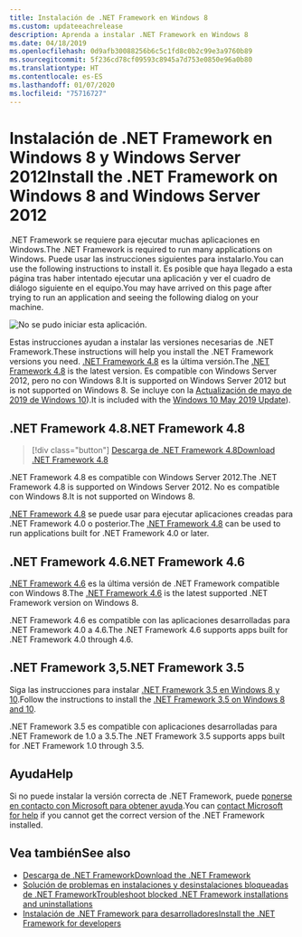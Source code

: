 ```yaml
---
title: Instalación de .NET Framework en Windows 8
ms.custom: updateeachrelease
description: Aprenda a instalar .NET Framework en Windows 8
ms.date: 04/18/2019
ms.openlocfilehash: 0d9afb30088256b6c5c1fd8c0b2c99e3a9760b89
ms.sourcegitcommit: 5f236cd78cf09593c8945a7d753e0850e96a0b80
ms.translationtype: HT
ms.contentlocale: es-ES
ms.lasthandoff: 01/07/2020
ms.locfileid: "75716727"
---
```

# <a name="install-the-net-framework-on-windows-8-and-windows-server-2012"></a><span data-ttu-id="e4dc0-103">Instalación de .NET Framework en Windows 8 y Windows Server 2012</span><span class="sxs-lookup"><span data-stu-id="e4dc0-103">Install the .NET Framework on Windows 8 and Windows Server 2012</span></span>

<span data-ttu-id="e4dc0-104">.NET Framework se requiere para ejecutar muchas aplicaciones en Windows.</span><span class="sxs-lookup"><span data-stu-id="e4dc0-104">The .NET Framework is required to run many applications on Windows.</span></span> <span data-ttu-id="e4dc0-105">Puede usar las instrucciones siguientes para instalarlo.</span><span class="sxs-lookup"><span data-stu-id="e4dc0-105">You can use the following instructions to install it.</span></span> <span data-ttu-id="e4dc0-106">Es posible que haya llegado a esta página tras haber intentado ejecutar una aplicación y ver el cuadro de diálogo siguiente en el equipo.</span><span class="sxs-lookup"><span data-stu-id="e4dc0-106">You may have arrived on this page after trying to run an application and seeing the following dialog on your machine.</span></span>

![No se pudo iniciar esta aplicación.](./media/this-application-could-not-be-started.png)

<span data-ttu-id="e4dc0-108">Estas instrucciones ayudan a instalar las versiones necesarias de .NET Framework.</span><span class="sxs-lookup"><span data-stu-id="e4dc0-108">These instructions will help you install the .NET Framework versions you need.</span></span> <span data-ttu-id="e4dc0-109">[.NET Framework 4.8](https://github.com/Microsoft/dotnet/tree/master/releases/net48) es la última versión.</span><span class="sxs-lookup"><span data-stu-id="e4dc0-109">The [.NET Framework 4.8](https://github.com/Microsoft/dotnet/tree/master/releases/net48) is the latest version.</span></span> <span data-ttu-id="e4dc0-110">Es compatible con Windows Server 2012, pero no con Windows 8.</span><span class="sxs-lookup"><span data-stu-id="e4dc0-110">It is supported on Windows Server 2012 but is not supported on Windows 8.</span></span> <span data-ttu-id="e4dc0-111">Se incluye con la [Actualización de mayo de 2019 de Windows 10](https://support.microsoft.com/help/4028685/windows-10-get-the-update)).</span><span class="sxs-lookup"><span data-stu-id="e4dc0-111">It is included with the [Windows 10 May 2019 Update](https://support.microsoft.com/help/4028685/windows-10-get-the-update)).</span></span>

## <a name="net-framework-48"></a><span data-ttu-id="e4dc0-112">.NET Framework 4.8</span><span class="sxs-lookup"><span data-stu-id="e4dc0-112">.NET Framework 4.8</span></span>

> [!div class="button"]
> [<span data-ttu-id="e4dc0-113">Descarga de .NET Framework 4.8</span><span class="sxs-lookup"><span data-stu-id="e4dc0-113">Download .NET Framework 4.8</span></span>](https://dotnet.microsoft.com/download/dotnet-framework/net48)

<span data-ttu-id="e4dc0-114">.NET Framework 4.8 es compatible con Windows Server 2012.</span><span class="sxs-lookup"><span data-stu-id="e4dc0-114">The .NET Framework 4.8 is supported on Windows Server 2012.</span></span> <span data-ttu-id="e4dc0-115">No es compatible con Windows 8.</span><span class="sxs-lookup"><span data-stu-id="e4dc0-115">It is not supported on Windows 8.</span></span>

<span data-ttu-id="e4dc0-116">[.NET Framework 4.8](https://github.com/Microsoft/dotnet/tree/master/releases/net48) se puede usar para ejecutar aplicaciones creadas para .NET Framework 4.0 o posterior.</span><span class="sxs-lookup"><span data-stu-id="e4dc0-116">The [.NET Framework 4.8](https://github.com/Microsoft/dotnet/tree/master/releases/net48) can be used to run applications built for .NET Framework 4.0 or later.</span></span>

## <a name="net-framework-46"></a><span data-ttu-id="e4dc0-117">.NET Framework 4.6</span><span class="sxs-lookup"><span data-stu-id="e4dc0-117">.NET Framework 4.6</span></span>

<span data-ttu-id="e4dc0-118">[.NET Framework 4.6](https://www.microsoft.com/download/details.aspx?id=48130) es la última versión de .NET Framework compatible con Windows 8.</span><span class="sxs-lookup"><span data-stu-id="e4dc0-118">The [.NET Framework 4.6](https://www.microsoft.com/download/details.aspx?id=48130) is the latest supported .NET Framework version on Windows 8.</span></span>

<span data-ttu-id="e4dc0-119">.NET Framework 4.6 es compatible con las aplicaciones desarrolladas para .NET Framework 4.0 a 4.6.</span><span class="sxs-lookup"><span data-stu-id="e4dc0-119">The .NET Framework 4.6 supports apps built for .NET Framework 4.0 through 4.6.</span></span>

## <a name="net-framework-35"></a><span data-ttu-id="e4dc0-120">.NET Framework 3,5</span><span class="sxs-lookup"><span data-stu-id="e4dc0-120">.NET Framework 3.5</span></span>

<span data-ttu-id="e4dc0-121">Siga las instrucciones para instalar [.NET Framework 3.5 en Windows 8 y 10](dotnet-35-windows-10.md).</span><span class="sxs-lookup"><span data-stu-id="e4dc0-121">Follow the instructions to install the [.NET Framework 3.5 on Windows 8 and 10](dotnet-35-windows-10.md).</span></span>

<span data-ttu-id="e4dc0-122">.NET Framework 3.5 es compatible con aplicaciones desarrolladas para .NET Framework de 1.0 a 3.5.</span><span class="sxs-lookup"><span data-stu-id="e4dc0-122">The .NET Framework 3.5 supports apps built for .NET Framework 1.0 through 3.5.</span></span>

## <a name="help"></a><span data-ttu-id="e4dc0-123">Ayuda</span><span class="sxs-lookup"><span data-stu-id="e4dc0-123">Help</span></span>

<span data-ttu-id="e4dc0-124">Si no puede instalar la versión correcta de .NET Framework, puede [ponerse en contacto con Microsoft para obtener ayuda](mailto:dotnet-install-help@service.microsoft.com?subject=Install-Help).</span><span class="sxs-lookup"><span data-stu-id="e4dc0-124">You can [contact Microsoft for help](mailto:dotnet-install-help@service.microsoft.com?subject=Install-Help) if you cannot get the correct version of the .NET Framework installed.</span></span>

## <a name="see-also"></a><span data-ttu-id="e4dc0-125">Vea también</span><span class="sxs-lookup"><span data-stu-id="e4dc0-125">See also</span></span>

- [<span data-ttu-id="e4dc0-126">Descarga de .NET Framework</span><span class="sxs-lookup"><span data-stu-id="e4dc0-126">Download the .NET Framework</span></span>](https://dotnet.microsoft.com/download)
- [<span data-ttu-id="e4dc0-127">Solución de problemas en instalaciones y desinstalaciones bloqueadas de .NET Framework</span><span class="sxs-lookup"><span data-stu-id="e4dc0-127">Troubleshoot blocked .NET Framework installations and uninstallations</span></span>](troubleshoot-blocked-installations-and-uninstallations.md)
- [<span data-ttu-id="e4dc0-128">Instalación de .NET Framework para desarrolladores</span><span class="sxs-lookup"><span data-stu-id="e4dc0-128">Install the .NET Framework for developers</span></span>](guide-for-developers.md)
